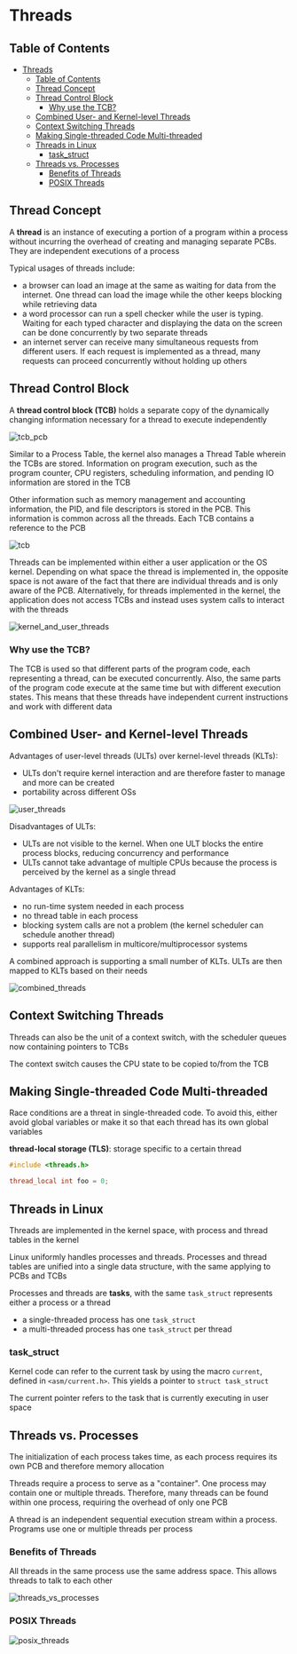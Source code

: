 # Threads

## Table of Contents

- [Threads](#threads)
  - [Table of Contents](#table-of-contents)
  - [Thread Concept](#thread-concept)
  - [Thread Control Block](#thread-control-block)
    - [Why use the TCB?](#why-use-the-tcb)
  - [Combined User- and Kernel-level Threads](#combined-user--and-kernel-level-threads)
  - [Context Switching Threads](#context-switching-threads)
  - [Making Single-threaded Code Multi-threaded](#making-single-threaded-code-multi-threaded)
  - [Threads in Linux](#threads-in-linux)
    - [task_struct](#task_struct)
  - [Threads vs. Processes](#threads-vs-processes)
    - [Benefits of Threads](#benefits-of-threads)
    - [POSIX Threads](#posix-threads)

## Thread Concept

A **thread** is an instance of executing a portion of a program within a process without incurring the overhead of creating and managing separate PCBs. They are independent executions of a process

Typical usages of threads include:

- a browser can load an image at the same as waiting for data from the internet. One thread can load the image while the other keeps blocking while retrieving data
- a word processor can run a spell checker while the user is typing. Waiting for each typed character and displaying the data on the screen can be done concurrently by two separate threads
- an internet server can receive many simultaneous requests from different users. If each request is implemented as a thread, many requests can proceed concurrently without holding up others

## Thread Control Block

A **thread control block (TCB)** holds a separate copy of the dynamically changing information necessary for a thread to execute independently

![tcb_pcb](/notes/assets/ptr/tcb_pcb.PNG)

Similar to a Process Table, the kernel also manages a Thread Table wherein the TCBs are stored. Information  on program execution, such as the program counter, CPU registers, scheduling information, and pending IO information are stored in the TCB

Other information such as memory management and accounting information, the PID, and file descriptors is stored in the PCB. This information is common across all the threads. Each TCB contains a reference to the PCB

![tcb](/notes/assets/ptr/tcb.PNG)

Threads can be implemented within either a user application or the OS kernel. Depending on what space the thread is implemented in, the opposite space is not aware of the fact that there are individual threads and is only aware of the PCB. Alternatively, for threads implemented in the kernel, the application does not access TCBs and instead uses system calls to interact with the threads

![kernel_and_user_threads](/notes/assets/ptr/kernel_and_user_threads.PNG)

### Why use the TCB?

The TCB is used so that different parts of the program code, each representing a thread, can be executed concurrently. Also, the same parts of the program code execute at the same time but with different execution states. This means that these threads have independent current instructions and work with different data

## Combined User- and Kernel-level Threads

Advantages of user-level threads (ULTs) over kernel-level threads (KLTs):

- ULTs don't require kernel interaction and are therefore faster to manage and more can be created
- portability across different OSs

![user_threads](/notes/assets/ptr/user_threads.PNG)

Disadvantages of ULTs:

- ULTs are not visible to the kernel. When one ULT blocks the entire process blocks, reducing concurrency and performance
- ULTs cannot take advantage of multiple CPUs because the process is perceived by the kernel as a single thread

Advantages of KLTs:

- no run-time system needed in each process
- no thread table in each process
- blocking system calls are not a problem (the kernel scheduler can schedule another thread)
- supports real parallelism in multicore/multiprocessor systems

A combined approach is supporting a small number of KLTs. ULTs are then mapped to KLTs based on their needs

![combined_threads](/notes/assets/ptr/combined_threads.PNG)

## Context Switching Threads

Threads can also be the unit of a context switch, with the scheduler queues now containing pointers to TCBs

The context switch causes the CPU state to be copied to/from the TCB

## Making Single-threaded Code Multi-threaded

Race conditions are a threat in single-threaded code. To avoid this, either avoid global variables or make it so that each thread has its own global variables

**thread-local storage (TLS)**: storage specific to a certain thread

```c
#include <threads.h>

thread_local int foo = 0;
```

## Threads in Linux

Threads are implemented in the kernel space, with process and thread tables in the kernel

Linux uniformly handles processes and threads. Processes and thread tables are unified into a single data structure, with the same applying to PCBs and TCBs

Processes and threads are **tasks**, with the same ```task_struct``` represents either a process or a thread

- a single-threaded process has one ```task_struct```
- a multi-threaded process has one ```task_struct``` per thread

### task_struct

Kernel code can refer to the current task by using the macro ```current```, defined in ```<asm/current.h>```. This yields a pointer to ```struct task_struct```

The current pointer refers to the task that is currently executing in user space

## Threads vs. Processes

The initialization of each process takes time, as each process requires its own PCB and therefore memory allocation

Threads require a process to serve as a "container". One process may contain one or multiple threads. Therefore, many threads can be found within one process, requiring the overhead of only one PCB

A thread is an independent sequential execution stream within a process. Programs use one or multiple threads per process

### Benefits of Threads

All threads in the same process use the same address space. This allows threads to talk to each other

![threads_vs_processes](/notes/assets/ptr/threads_vs_processes.PNG)

### POSIX Threads

![posix_threads](/notes/assets/ptr/posix_threads.PNG)
